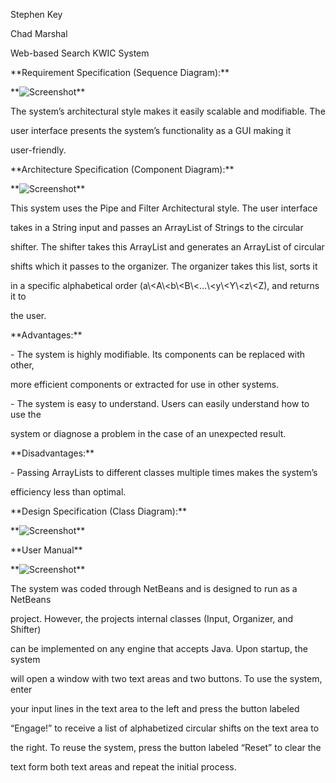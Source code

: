 Stephen Key

Chad Marshal

Web-based Search KWIC System

\*\*Requirement Specification (Sequence Diagram):\*\*

\*\*![Screenshot](https://github.com/LordFreezer/Web-Based-Search-Engine-KWIC/blob/Assets/sequ.png)\*\*

The system’s architectural style makes it easily scalable and modifiable. The

user interface presents the system’s functionality as a GUI making it

user-friendly.

\*\*Architecture Specification (Component Diagram):\*\*

\*\*![Screenshot](https://github.com/LordFreezer/Web-Based-Search-Engine-KWIC/blob/Assets/dia1.png)\*\*

This system uses the Pipe and Filter Architectural style. The user interface

takes in a String input and passes an ArrayList of Strings to the circular

shifter. The shifter takes this ArrayList and generates an ArrayList of circular

shifts which it passes to the organizer. The organizer takes this list, sorts it

in a specific alphabetical order (a\\\<A\\\<b\\\<B\\\<…\\\<y\\\<Y\\\<z\\\<Z),
and returns it to

the user.

\*\*Advantages:\*\*

\- The system is highly modifiable. Its components can be replaced with other,

more efficient components or extracted for use in other systems.

\- The system is easy to understand. Users can easily understand how to use the

system or diagnose a problem in the case of an unexpected result.

\*\*Disadvantages:\*\*

\- Passing ArrayLists to different classes multiple times makes the system’s

efficiency less than optimal.

\*\*Design Specification (Class Diagram):\*\*

\*\*![Screenshot](https://github.com/LordFreezer/Web-Based-Search-Engine-KWIC/blob/Assets/dia2.png)\*\*

\*\*User Manual\*\*

\*\*![Screenshot](https://github.com/LordFreezer/Web-Based-Search-Engine-KWIC/blob/Assets/dia3.png)\*\*

The system was coded through NetBeans and is designed to run as a NetBeans

project. However, the projects internal classes (Input, Organizer, and Shifter)

can be implemented on any engine that accepts Java. Upon startup, the system

will open a window with two text areas and two buttons. To use the system, enter

your input lines in the text area to the left and press the button labeled

“Engage!” to receive a list of alphabetized circular shifts on the text area to

the right. To reuse the system, press the button labeled “Reset” to clear the

text form both text areas and repeat the initial process.
